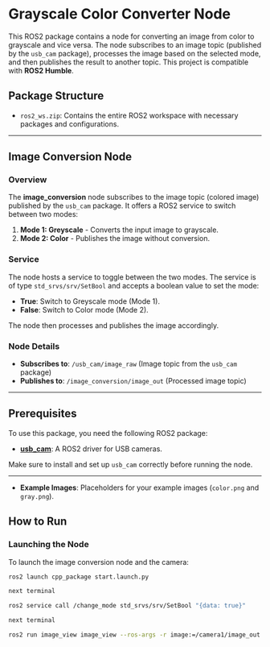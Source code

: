 # Grayscale Color Converter Node

This ROS2 package contains a node for converting an image from color to grayscale and vice versa. The node subscribes to an image topic (published by the `usb_cam` package), processes the image based on the selected mode, and then publishes the result to another topic. This project is compatible with **ROS2 Humble**.

## Package Structure

- `ros2_ws.zip`: Contains the entire ROS2 workspace with necessary packages and configurations.

---

## Image Conversion Node

### Overview
The **image_conversion** node subscribes to the image topic (colored image) published by the `usb_cam` package. It offers a ROS2 service to switch between two modes:

1. **Mode 1: Greyscale** - Converts the input image to grayscale.
2. **Mode 2: Color** - Publishes the image without conversion.

### Service

The node hosts a service to toggle between the two modes. The service is of type `std_srvs/srv/SetBool` and accepts a boolean value to set the mode:

- **True**: Switch to Greyscale mode (Mode 1).
- **False**: Switch to Color mode (Mode 2).

The node then processes and publishes the image accordingly.

### Node Details

- **Subscribes to**: `/usb_cam/image_raw` (Image topic from the `usb_cam` package)
- **Publishes to**: `/image_conversion/image_out` (Processed image topic)

---

## Prerequisites

To use this package, you need the following ROS2 package:

- [**usb_cam**](https://index.ros.org/p/usb_cam/): A ROS2 driver for USB cameras.

Make sure to install and set up `usb_cam` correctly before running the node.

---
- **Example Images**: Placeholders for your example images (`color.png` and `gray.png`).

## How to Run

### Launching the Node

To launch the image conversion node and the camera:

```bash
ros2 launch cpp_package start.launch.py

next terminal

ros2 service call /change_mode std_srvs/srv/SetBool "{data: true}"

next terminal

ros2 run image_view image_view --ros-args -r image:=/camera1/image_out



